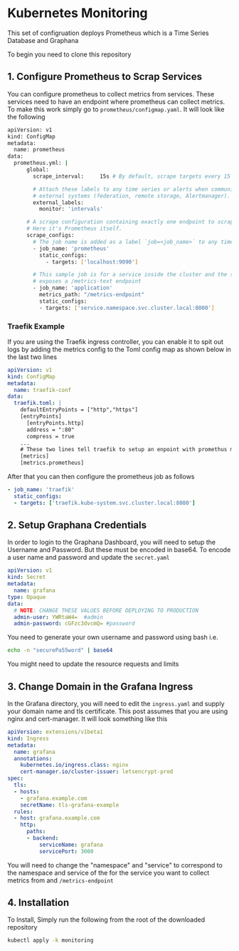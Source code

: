 # Kubernetes Monitoring

This set of configruation deploys Prometheus which is a Time Series Database and Graphana

To begin you need to clone this repository

## 1. Configure Prometheus to Scrap Services
You can configure prometheus to collect metrics from services. These services need to have an endpoint where prometheus can collect metrics. To make this work simply go to `prometheus/configmap.yaml`. It will look like the following

```bash
apiVersion: v1
kind: ConfigMap
metadata:
  name: prometheus
data:
  prometheus.yml: |
      global:
        scrape_interval:     15s # By default, scrape targets every 15 seconds.

        # Attach these labels to any time series or alerts when communicating with
        # external systems (federation, remote storage, Alertmanager).
        external_labels:
          monitor: 'intervals'

      # A scrape configuration containing exactly one endpoint to scrape:
      # Here it's Prometheus itself.
      scrape_configs:
        # The job name is added as a label `job=<job_name>` to any timeseries scraped from this config.
        - job_name: 'prometheus'
          static_configs:
            - targets: ['localhost:9090']

        # This sample job is for a service inside the cluster and the service
        # exposes a /metrics-text endpoint
        - job_name: 'application'
          metrics_path: "/metrics-endpoint"
          static_configs:
          - targets: ['service.namespace.svc.cluster.local:8000']
```

### Traefik Example
If you are using the Traefik ingress controller, you can enable it to spit out logs by adding the metrics config to the Toml config map as shown below in the last two lines

```yaml
apiVersion: v1
kind: ConfigMap
metadata:
  name: traefik-conf
data:
  traefik.toml: |
    defaultEntryPoints = ["http","https"]
    [entryPoints]
      [entryPoints.http]
      address = ":80"
      compress = true
    ...
    # These two lines tell traefik to setup an enpoint with promethus metrics on port 8080
    [metrics]
    [metrics.prometheus]  
```

After that you can then configure the prometheus job as follows

```yaml
- job_name: 'traefik'
  static_configs:
  - targets: ['traefik.kube-system.svc.cluster.local:8080']
```


## 2. Setup Graphana Credentials

In order to login to the Graphana Dashboard, you will need to setup the Username and Password. But these must be encoded in base64. To encode a user name and password and update the `secret.yaml`

```yaml
apiVersion: v1
kind: Secret
metadata:
  name: grafana
type: Opaque
data:
  # NOTE: CHANGE THESE VALUES BEFORE DEPLOYING TO PRODUCTION
  admin-user: YWRtaW4=  #admin
  admin-password: cGFzc3dvcmQ= #password
```

You need to generate your own username and password using bash i.e. 

```bash 
echo -n "securePa55word" | base64
```

You might need to update the resource requests and limits

## 3. Change Domain in the Grafana Ingress

In the Grafana directory, you will need to edit the `ingress.yaml` and supply your domain name and tls certificate. This post assumes that you are using nginx and cert-manager. It will look something like this

```yaml
apiVersion: extensions/v1beta1
kind: Ingress
metadata:
  name: grafana
  annotations:
    kubernetes.io/ingress.class: nginx
    cert-manager.io/cluster-issuer: letsencrypt-prod
spec:
  tls:
  - hosts:
    - grafana.example.com
    secretName: tls-grafana-example
  rules:
  - host: grafana.example.com
    http:
      paths:
      - backend:
          serviceName: grafana
          servicePort: 3000
```



You will need to change the "namespace" and "service" to correspond to the namespace and service of the for the service you want to collect metrics from and `/metrics-endpoint`

## 4. Installation
To Install, Simply run the following from the root of the downloaded repository

```bash
kubectl apply -k monitoring
```